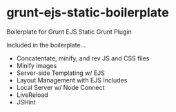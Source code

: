 grunt-ejs-static-boilerplate
============================

Boilerplate for Grunt EJS Static Grunt Plugin

Included in the boilerplate...
- Concatentate, minify, and rev JS and CSS files
- Minify images
- Server-side Templating w/ EJS
- Layout Management with EJS Includes
- Local Server w/ Node Connect
- LiveReload
- JSHint
